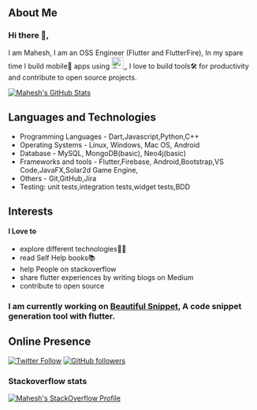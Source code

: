 ## About Me

### Hi there 👋, 
I am Mahesh, I am an OSS Engineer (Flutter and FlutterFire), In my spare time I build mobile📱 apps using <a href="https://flutter.dev" target="_blank"> <img src="https://www.vectorlogo.zone/logos/flutterio/flutterio-icon.svg" alt="flutter" width="24" height="24"/> </a>,</a> I love to build tools🛠️ for productivity and contribute to open source projects.


<a href="https://github.com/maheshmnj/">
  <img align="center" src="https://github-readme-stats.vercel.app/api?username=maheshmnj&show_icons=true&line_height=27&count_private=true&title_color=ffffff&text_color=c9cacc&icon_color=2bbc8a&bg_color=1d1f21" alt="Mahesh's GitHub Stats" />
</a> 

## Languages and Technologies
- Programming Languages - Dart,Javascript,Python,C++
- Operating Systems - Linux, Windows, Mac OS, Android
- Database - MySQL, MongoDB(basic), Neo4j(basic)
- Frameworks and tools - Flutter,Firebase, Android,Bootstrap,VS Code,JavaFX,Solar2d Game Engine,
- Others - Git,GitHub,Jira
- Testing: unit tests,integration tests,widget tests,BDD

## Interests

#### I Love to
- explore different technologies👨‍💻
- read Self Help books📚
- help People on stackoverflow
- share flutter experiences by writing blogs on Medium
- contribute to open source

### I am currently working on [Beautiful Snippet](https://github.com/maheshmnj/beautiful_snippet), A code snippet generation tool with flutter. 


## Online Presence

[![Twitter Follow](https://img.shields.io/twitter/follow/maheshmnj?color=1DA1F2&label=Followers&logo=twitter&style=for-the-badge)](https://twitter.com/maheshmnj)
[![GitHub followers](https://img.shields.io/github/followers/maheshmnj?logo=GitHub&color=brown&style=for-the-badge)](https://github.com/maheshmnj)

### Stackoverflow stats 

[![Mahesh's StackOverflow Profile](https://github-readme-stackoverflow.vercel.app/?userID=8253662&layout=compact)](https://stackoverflow.com/users/8253662/mahesh-jamdade)

[1.2]: http://i.imgur.com/wWzX9uB.png (twitter icon without padding)
[2.2]: http://i.imgur.com/9I6NRUm.png (github icon without padding)
 
<!--
**maheshmnj/maheshmnj** is a ✨ _special_ ✨ repository because its `README.md` (this file) appears on your GitHub profile.

Here are some ideas to get you started:

- 🔭 I’m currently working on ...
- 🌱 I’m currently learning ReactJs
- 👯 I’m looking to collaborate on ...
- 🤔 I’m looking for help with ...
- 💬 Ask me about ...
- 📫 How to reach me: ...
- 😄 Pronouns: ...
- ⚡ Fun fact: ...
-->
